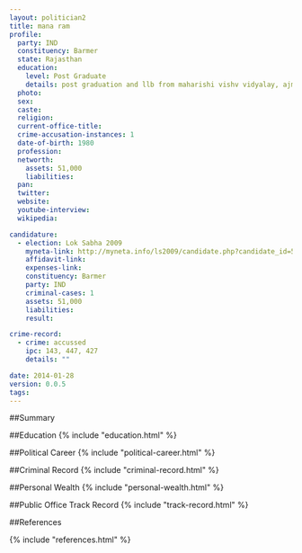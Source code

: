 ```yaml
---
layout: politician2
title: mana ram
profile: 
  party: IND
  constituency: Barmer
  state: Rajasthan
  education: 
    level: Post Graduate
    details: post graduation and llb from maharishi vishv vidyalay, ajmer.
  photo: 
  sex: 
  caste: 
  religion: 
  current-office-title: 
  crime-accusation-instances: 1
  date-of-birth: 1980
  profession: 
  networth: 
    assets: 51,000
    liabilities: 
  pan: 
  twitter: 
  website: 
  youtube-interview: 
  wikipedia: 

candidature: 
  - election: Lok Sabha 2009
    myneta-link: http://myneta.info/ls2009/candidate.php?candidate_id=5858
    affidavit-link: 
    expenses-link: 
    constituency: Barmer 
    party: IND
    criminal-cases: 1
    assets: 51,000
    liabilities: 
    result:  

crime-record: 
  - crime: accussed
    ipc: 143, 447, 427
    details: "" 

date: 2014-01-28
version: 0.0.5
tags: 
---
```

##Summary


##Education
{% include "education.html" %}


##Political Career
{% include "political-career.html" %}


##Criminal Record
{% include "criminal-record.html" %}


##Personal Wealth
{% include "personal-wealth.html" %}


##Public Office Track Record
{% include "track-record.html" %}


##References


{% include "references.html" %}